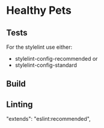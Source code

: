 # Healthy Pets

## Tests

For the stylelint use either:

- stylelint-config-recommended or
- stylelint-config-standard

## Build

## Linting

"extends": "eslint:recommended",